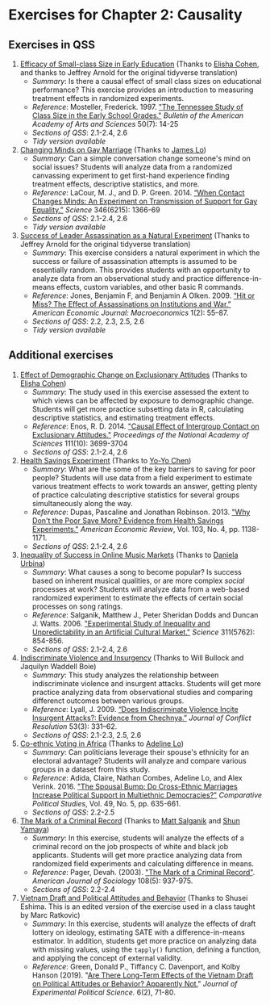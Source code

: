 # Exercises for Chapter 2: Causality
## Exercises in QSS
1. [Efficacy of Small-class Size in Early Education](small-class-size) (Thanks to [Elisha Cohen](https://github.com/ecohen13), and thanks to Jeffrey Arnold for the original tidyverse translation)
   * *Summary*: Is there a causal effect of small class sizes on educational performance? This exercise provides an introduction to measuring treatment effects in randomized experiments.
   * *Reference*: Mosteller, Frederick. 1997. ["The Tennessee Study of Class Size in the Early School Grades."](https://dx.doi.org/10.2307/3824562) *Bulletin of the American Academy of Arts and Sciences* 50(7): 14-25
   * *Sections of QSS*: 2.1-2.4, 2.6
   * *Tidy version available*
2. [Changing Minds on Gay Marriage](gay-marriage) (Thanks to [James Lo](https://github.com/jameslo989))
   * *Summary*: Can a simple conversation change someone's mind on social issues? Students will analyze data from a randomized canvassing experiment to get first-hand experience finding treatment effects, descriptive statistics, and more.
   * *Reference*: LaCour, M. J., and D. P. Green. 2014. [“When Contact Changes Minds: An Experiment on Transmission of Support for Gay Equality.”](https://dx.doi.org/10.1126/science.1256151) *Science* 346(6215): 1366-69
   * *Sections of QSS*: 2.1-2.4, 2.6
   * *Tidy version available*
3. [Success of Leader Assassination as a Natural Experiment](leader-assassination) (Thanks to Jeffrey Arnold for the original tidyverse translation)
   * *Summary*: This exercise considers a natural experiment in which the success or failure of assassination attempts is assumed to be essentially random. This provides students with an opportunity to analyze data from an observational study and practice difference-in-means effects, custom variables, and other basic R commands.
   * *Reference*: Jones, Benjamin F, and Benjamin A Olken. 2009. [“Hit or Miss? The Effect of Assassinations on Institutions and War.”](https://dx.doi.org/10.1257/mac.1.2.55) *American Economic Journal: Macroeconomics* 1(2): 55–87.
   * *Sections of QSS*: 2.2, 2.3, 2.5, 2.6
   * *Tidy version available*

## Additional exercises
1. [Effect of Demographic Change on Exclusionary Attitudes](exclusionary-attitudes) (Thanks to [Elisha Cohen](https://github.com/ecohen13))
   * *Summary*: The study used in this exercise assessed the extent to which views can be affected by exposure to demographic change. Students will get more practice subsetting data in R, calculating descriptive statistics, and estimating treatment effects.
   * *Reference*: Enos, R. D. 2014. ["Causal Effect of Intergroup Contact on Exclusionary Attitudes."](https://dx.doi.org/10.1073/pnas.1317670111) *Proceedings of the National Academy of Sciences* 111(10): 3699-3704
   * *Sections of QSS*: 2.1-2.4, 2.6
2. [Health Savings Experiment](health-savings) (Thanks to [Yo-Yo Chen](https://github.com/shuangyoyo))
   * *Summary*: What are the some of the key barriers to saving for poor people? Students will use data from a field experiment to estimate various treatment effects to work towards an answer, getting plenty of practice calculating descriptive statistics for several groups simultaneously along the way.
   * *Reference*: Dupas, Pascaline and Jonathan Robinson. 2013. ["Why Don't the Poor Save More? Evidence from Health Savings Experiments."](https://dx.doi.org/10.1257/aer.103.4.1138) *American Economic Review*, Vol. 103, No. 4, pp. 1138-1171.
   * *Sections of QSS*: 2.1-2.4, 2.6
3. [Inequality of Success in Online Music Markets](music-markets) (Thanks to [Daniela Urbina](https://github.com/danielaurbina))
   * *Summary*: What causes a song to become popular? Is success based on inherent musical qualities, or are more complex *social* processes at work? Students will analyze data from a web-based randomized experiment to estimate the effects of certain social processes on song ratings.
   * *Reference*: Salganik, Matthew J., Peter Sheridan Dodds and Duncan J. Watts. 2006. ["Experimental Study of Inequality and Unpredictability in an Artificial Cultural Market."](https://dx.doi.org/10.1126/science.1121066) *Science* 311(5762): 854-856.
   * *Sections of QSS*: 2.1-2.4, 2.6
4. [Indiscriminate Violence and Insurgency](indiscriminate-violence) (Thanks to Will Bullock and Jaquilyn Waddell Boie)
   * *Summary*: This study analyzes the relationship between indiscriminate violence and insurgent attacks. Students will get more practice analyzing data from observational studies and comparing differenct outcomes between various groups.
   * *Reference*: Lyall, J. 2009. [“Does Indiscriminate Violence Incite Insurgent Attacks?: Evidence from Chechnya.”](https://dx.doi.org/10.1177/0022002708330881) *Journal of Conflict Resolution* 53(3): 331–62.
   * *Sections of QSS*: 2.1-2.3, 2.5, 2.6
5. [Co-ethnic Voting in Africa](ethnic-voting) (Thanks to [Adeline Lo](https://github.com/adelinelo))
   * *Summary*: Can politicians leverage their spouse's ethnicity for an electoral advantage? Students will analyze and compare various groups in a dataset from this study.
   * *Reference*: Adida, Claire, Nathan Combes, Adeline Lo, and Alex Verink. 2016. ["The Spousal Bump: Do Cross-Ethnic Marriages Increase Political Support in Multiethnic Democracies?"](https://dx.doi.org/10.1177/0010414015621080) *Comparative Political Studies*, Vol. 49, No. 5, pp. 635-661.
   * *Sections of QSS*: 2.2-2.5
6. [The Mark of a Criminal Record](criminal-record) (Thanks to [Matt Salganik](https://github.com/msalganik) and [Shun Yamaya](https://github.com/Shooony))
   * *Summary*: In this exercise, students will analyze the effects of a criminal record on the job prospects of white and black job applicants. Students will get more practice analyzing data from randomized field experiments and calculating difference in means. 
   * *Reference*: Pager, Devah. (2003). ["The Mark of a Criminal Record"](https://dx.doi.org/10.1086/374403). *American Journal of Sociology* 108(5): 937-975.
   * *Sections of QSS*: 2.2-2.4
7. [Vietnam Draft and Political Attitudes and Behavior](draft-lottery) (Thanks to Shusei Eshima. This is an edited version of the exercise used in a class taught by Marc Ratkovic)
   * *Summary*: In this exercise, students will analyze the effects of draft lottery on ideology, estimating SATE with a difference-in-means estimator. In addition, students get more practice on analyzing data with missing values, using the `tapply()` function, defining a function, and applying the concept of external validity.
   * *Reference*: Green, Donald P., Tiffancy C. Davenport, and Kolby Hanson (2019). "[Are There Long-Term Effects of the Vietnam Draft on Political Attitudes or Behavior? Apparently Not.](https://doi.org/10.1017/XPS.2018.18)" *Journal of Experimental Political Science.* 6(2), 71-80. 
